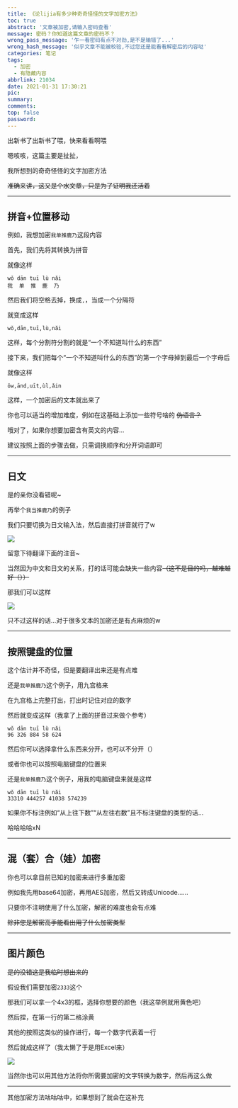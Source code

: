 ```yaml
---
title: 《论lijia有多少种奇奇怪怪的文字加密方法》
toc: true
abstract: '文章被加密,请输入密码查看'
message: 密码？你知道这篇文章的密码不？
wrong_pass_message: '乍一看密码有点不对劲,是不是输错了...'
wrong_hash_message: '似乎文章不能被校验,不过您还是能看看解密后的内容哒'
categories: 笔记
tags:
  - 加密
  - 有隐藏内容
abbrlink: 21034
date: 2021-01-31 17:30:21
pic:
summary:
comments:
top: false
password:
---
```


出新书了出新书了喂，快来看看啊喂

<!--more-->

嗯咳咳，这篇主要是扯扯，

我所想到的奇奇怪怪的文字加密方法

~~准确来讲，这又是个水文章，只是为了证明我还活着~~

---

## 拼音+位置移动

例如，我想加密`我单推鹿乃`这段内容

首先，我们先将其转换为拼音

就像这样

````
wǒ dān tuī lù nǎi
我  单  推  鹿  乃
````

然后我们将空格去掉，换成`,`，当成一个分隔符

就变成这样

````
wǒ,dān,tuī,lù,nǎi
````

这样，每个分割符分割的就是“一个不知道叫什么的东西”

接下来，我们把每个“一个不知道叫什么的东西”的第一个字母掉到最后一个字母后

就像这样

````
ǒw,ānd,uīt,ùl,ǎin
````

这样，一个加密后的文本就出来了

你也可以适当的增加难度，例如在这基础上添加一些符号啥的 ~~伪语言？~~

哦对了，如果你想要加密含有英文的内容...

建议按照上面的步骤去做，只需调换顺序和分开词语即可

---

## 日文

是的亲你没看错呢~

再举个`我当推鹿乃`的例子

我们只要切换为日文输入法，然后直接打拼音就行了w

![](https://liliakaijun-pic.vercel.app/21034/60168bd715338.webp)

留意下待翻译下面的注音~

当然因为中文和日文的关系，打的话可能会缺失一些内容~~（这不是目的吗，越难越好（））~~

那我们可以这样

![](https://liliakaijun-pic.vercel.app/21034/60168cb926c2d.webp)

只不过这样的话...对于很多文本的加密还是有点麻烦的w

---

## 按照键盘的位置

这个估计并不奇怪，但是要翻译出来还是有点难

还是`我单推鹿乃`这个例子，用九宫格来

在九宫格上完整打出，打出时记住对应的数字

然后就变成这样（我拿了上面的拼音过来做个参考）

````
wǒ dān tuī lù nǎi
96 326 884 58 624
````

然后你可以选择拿什么东西来分开，也可以不分开（）

或者你也可以按照电脑键盘的位置来

还是`我单推鹿乃`这个例子，用我的电脑键盘来就是这样

````
wǒ dān tuī lù nǎi
33310 444257 41038 574239
````

如果你不标注例如“从上往下数”“从左往右数”且不标注键盘的类型的话...

哈哈哈哈xN

---

## 混（套）合（娃）加密

你也可以拿目前已知的加密来进行多重加密

例如我先用base64加密，再用AES加密，然后又转成Unicode......

只要你不注明使用了什么加密，解密的难度也会有点难

~~除非您是解密高手能看出用了什么加密类型~~

---

## 图片颜色

~~是的没错这是我临时想出来的~~

假设我们需要加密`2333`这个

那我们可以拿一个4x3的框，选择你想要的颜色（我这举例就用黄色吧）

然后捏，在第一行的第二格涂黄

其他的按照这类似的操作进行，每一个数字代表着一行

然后就成这样了（我太懒了于是用Excel来）

![](https://liliakaijun-pic.vercel.app/21034/6016a78bde1e9)

当然你也可以用其他方法将你所需要加密的文字转换为数字，然后再这么做

---

其他加密方法咕咕咕中，如果想到了就会在这补充

<script>console.log("https://lijiakaijun.me/files/2021-1-31.txt");</script>